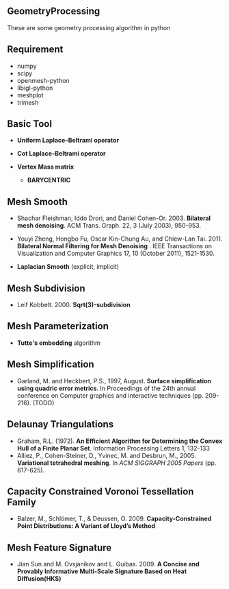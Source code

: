 ## GeometryProcessing

These are some geometry processing algorithm in python

## Requirement

- numpy
- scipy
- openmesh-python
- libigl-python
- meshplot
- trimesh

## Basic Tool

- **Uniform Laplace–Beltrami operator**

- **Cot Laplace–Beltrami operator**

- **Vertex Mass matrix**
  - **BARYCENTRIC**
## Mesh Smooth

- Shachar Fleishman, Iddo Drori, and Daniel Cohen-Or. 2003. **Bilateral mesh denoising**. ACM Trans. Graph. 22, 3 (July
  2003), 950-953.

- Youyi Zheng, Hongbo Fu, Oscar Kin-Chung Au, and Chiew-Lan Tai. 2011. **Bilateral Normal Filtering for Mesh Denoising**
  . IEEE Transactions on Visualization and Computer Graphics 17, 10 (October 2011), 1521-1530.

- **Laplacian Smooth** (explicit, implicit)

## Mesh Subdivision

- Leif Kobbelt. 2000. **Sqrt(3)-subdivision**

## Mesh Parameterization

- **Tutte's embedding** algorithm

## Mesh Simplification

- Garland, M. and Heckbert, P.S., 1997, August. **Surface simplification using quadric error metrics**. In Proceedings of the 24th annual conference on Computer graphics and interactive techniques (pp. 209-216). (TODO)

## Delaunay Triangulations

- Graham, R.L. (1972). **An Efficient Algorithm for Determining the Convex Hull of a Finite Planar Set**. Information
  Processing Letters 1, 132-133
- Alliez, P., Cohen-Steiner, D., Yvinec, M. and Desbrun, M., 2005. **Variational tetrahedral meshing**. In *ACM SIGGRAPH
  2005 Papers* (pp. 617-625).

## Capacity Constrained Voronoi Tessellation Family

- Balzer, M., Schlömer, T., & Deussen, O. 2009. **Capacity-Constrained Point Distributions: A Variant of Lloyd’s
  Method**

## Mesh Feature Signature

- Jian Sun and M. Ovsjanikov and L. Guibas. 2009. **A Concise and Provably Informative Multi-Scale Signature Based on
  Heat Diffusion(HKS)**